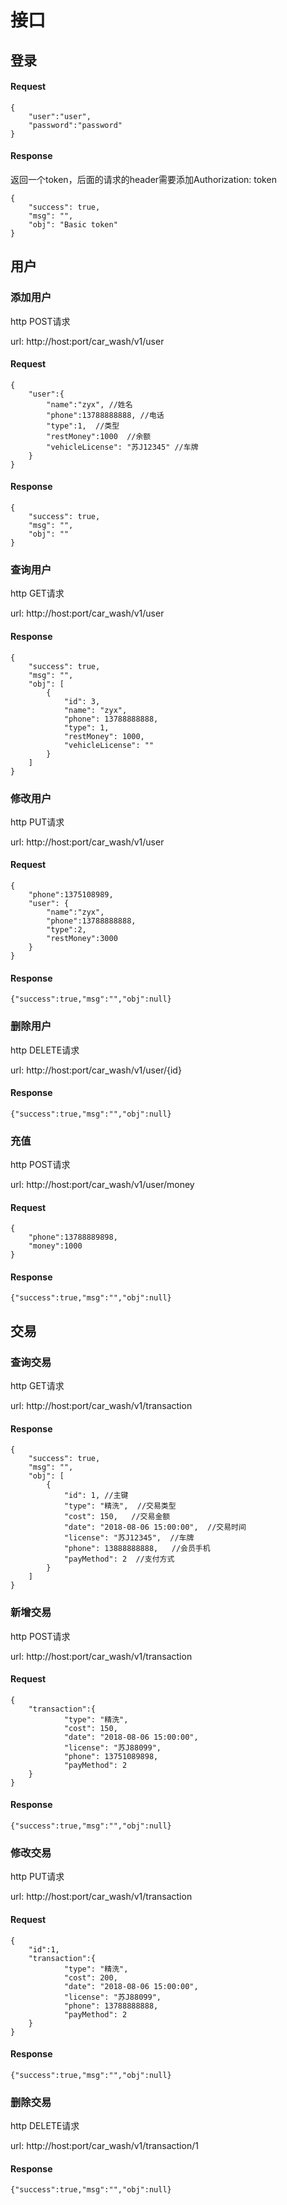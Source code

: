 # 接口

## 登录

#### Request

```
{
	"user":"user",
	"password":"password"
}
```

#### Response

返回一个token，后面的请求的header需要添加Authorization: token

```
{
    "success": true,
    "msg": "",
    "obj": "Basic token"
}
```

## 用户

### 添加用户

http POST请求

url: http://host:port/car_wash/v1/user

#### Request

```
{
    "user":{
        "name":"zyx", //姓名
        "phone":13788888888, //电话
        "type":1,  //类型
        "restMoney":1000  //余额
        "vehicleLicense": "苏J12345" //车牌
    }
}
```

#### Response

```
{
    "success": true,
    "msg": "",
    "obj": ""
}
```

### 查询用户

http GET请求

url: http://host:port/car_wash/v1/user

#### Response

```
{
    "success": true,
    "msg": "",
    "obj": [
        {
            "id": 3,
            "name": "zyx",
            "phone": 13788888888,
            "type": 1,
            "restMoney": 1000,
            "vehicleLicense": ""
        }
    ]
}
```

### 修改用户

http PUT请求

url: http://host:port/car_wash/v1/user

#### Request

```
{
	"phone":1375108989,
	"user": {
	    "name":"zyx",
	    "phone":13788888888,
	    "type":2,
	    "restMoney":3000
	}
}
```

#### Response

```
{"success":true,"msg":"","obj":null}
```

### 删除用户

http DELETE请求

url: http://host:port/car_wash/v1/user/{id}

#### Response

```
{"success":true,"msg":"","obj":null}
```

### 充值

http POST请求

url: http://host:port/car_wash/v1/user/money

#### Request

```
{
    "phone":13788889898,
    "money":1000
}
```

#### Response

```
{"success":true,"msg":"","obj":null}
```

## 交易

### 查询交易

http GET请求

url: http://host:port/car_wash/v1/transaction

#### Response

```
{
    "success": true,
    "msg": "",
    "obj": [
        {
            "id": 1, //主键
            "type": "精洗",  //交易类型
            "cost": 150,   //交易金额
            "date": "2018-08-06 15:00:00",  //交易时间
            "license": "苏J12345",  //车牌
            "phone": 13888888888,   //会员手机
            "payMethod": 2  //支付方式
        }
    ]
}
```

### 新增交易

http POST请求

url: http://host:port/car_wash/v1/transaction

#### Request

```
{
    "transaction":{
            "type": "精洗",
            "cost": 150,
            "date": "2018-08-06 15:00:00",
            "license": "苏J88099",
            "phone": 13751089898,
            "payMethod": 2
    }
}
```

#### Response

```
{"success":true,"msg":"","obj":null}
```

### 修改交易

http PUT请求

url: http://host:port/car_wash/v1/transaction

#### Request

```
{   
    "id":1,
    "transaction":{
            "type": "精洗",
            "cost": 200,
            "date": "2018-08-06 15:00:00",
            "license": "苏J88099",
            "phone": 13788888888,
            "payMethod": 2
    }
}
```

#### Response

```
{"success":true,"msg":"","obj":null}
```

### 删除交易

http DELETE请求

url: http://host:port/car_wash/v1/transaction/1

#### Response

```
{"success":true,"msg":"","obj":null}
```
